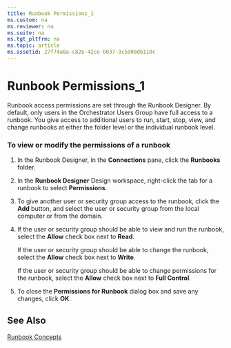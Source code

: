```yaml
---
title: Runbook Permissions_1
ms.custom: na
ms.reviewer: na
ms.suite: na
ms.tgt_pltfrm: na
ms.topic: article
ms.assetid: 27f74a8a-c82e-42ce-b037-9c5d00d6110c
---
```

# Runbook Permissions_1
Runbook access permissions are set through the Runbook Designer. By default, only users in the Orchestrator Users Group have full access to a runbook. You give access to additional users to run, start, stop, view, and change runbooks at either the folder level or the individual runbook level.

### To view or modify the permissions of a runbook

1.  In the Runbook Designer, in the **Connections** pane, click the **Runbooks** folder.

2.  In the **Runbook Designer** Design workspace, right\-click the tab for a runbook to select **Permissions**.

3.  To give another user or security group access to the runbook, click the **Add** button, and select the user or security group from the local computer or from the domain.

4.  If the user or security group should be able to view and run the runbook, select the **Allow** check box next to **Read**.

    If the user or security group should be able to change the runbook, select the **Allow** check box next to **Write**.

    If the user or security group should be able to change permissions for the runbook, select the **Allow** check box next to **Full Control**.

5.  To close the **Permissions for Runbook** dialog box and save any changes, click **OK**.

## See Also
[Runbook Concepts](Runbook-Concepts.md)


